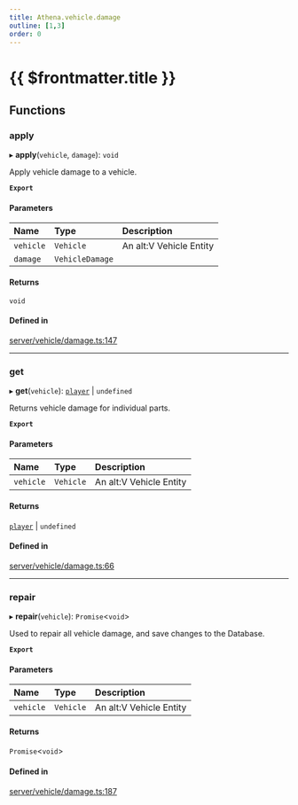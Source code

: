 ```yaml
---
title: Athena.vehicle.damage
outline: [1,3]
order: 0
---
```


# {{ $frontmatter.title }}


## Functions

### apply

▸ **apply**(`vehicle`, `damage`): `void`

Apply vehicle damage to a vehicle.

**`Export`**

#### Parameters

| Name | Type | Description |
| :------ | :------ | :------ |
| `vehicle` | `Vehicle` | An alt:V Vehicle Entity |
| `damage` | `VehicleDamage` |  |

#### Returns

`void`

#### Defined in

[server/vehicle/damage.ts:147](https://github.com/Stuyk/altv-athena/blob/627294b/src/core/server/vehicle/damage.ts#L147)

___

### get

▸ **get**(`vehicle`): [`player`](server_config.md#player) \| `undefined`

Returns vehicle damage for individual parts.

**`Export`**

#### Parameters

| Name | Type | Description |
| :------ | :------ | :------ |
| `vehicle` | `Vehicle` | An alt:V Vehicle Entity |

#### Returns

[`player`](server_config.md#player) \| `undefined`

#### Defined in

[server/vehicle/damage.ts:66](https://github.com/Stuyk/altv-athena/blob/627294b/src/core/server/vehicle/damage.ts#L66)

___

### repair

▸ **repair**(`vehicle`): `Promise`<`void`\>

Used to repair all vehicle damage, and save changes to the Database.

**`Export`**

#### Parameters

| Name | Type | Description |
| :------ | :------ | :------ |
| `vehicle` | `Vehicle` | An alt:V Vehicle Entity |

#### Returns

`Promise`<`void`\>

#### Defined in

[server/vehicle/damage.ts:187](https://github.com/Stuyk/altv-athena/blob/627294b/src/core/server/vehicle/damage.ts#L187)
